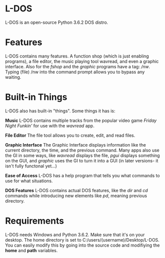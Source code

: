 # L-DOS
L-DOS is an open-source Python 3.6.2 DOS distro.

# Features
L-DOS contains many features. A function shop (which is just enabling programs), a file editor, the music playing tool wavread, and even a graphic interface. Also for the *fshop* and the *graphic* programs have a tag: */nw*. Typing (file) /nw into the command prompt allows you to bypass any waiting. 

# Built-in Things
L-DOS also has built-in "things". Some things it has is:

**Music**
L-DOS contains multiple tracks from the popular video game *Friday Night Funkin'* for use with the *wavread* app.

**File Editor**
The file tool allows you to create, edit, and read files.

**Graphic Interface**
The Graphic Interface displays information like the current directory, the time, and the previous command. Many apps also use the GI in some ways, like *wavread* displays the file, *pgui* displays something on the GUI, and *graphic* uses the GI to turn it into a GUI (in later versions- it isn't fully functonal yet...)

**Ease of Access**
L-DOS has a help program that tells you what commands to use for what situations.

**DOS Features**
L-DOS contains actual DOS features, like the *dir* and *cd* commands while introducing new elements like *pd*, meaning previous directory.

# Requirements
L-DOS needs Windows and Python 3.6.2. Make sure that it's on your desktop. The home directory is set to C:/users/(username)/Desktop/L-DOS. You can easily modify this by going into the source code and modifiying the **home** and **path** variables.
